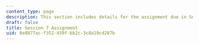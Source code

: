 ```yaml
---
content_type: page
description: This section includes details for the assignment due in Session 7.
draft: false
title: Session 7 Assignment
uid: 8e8877ac-f352-459f-bb2c-3c8a19cd287b
---
```

